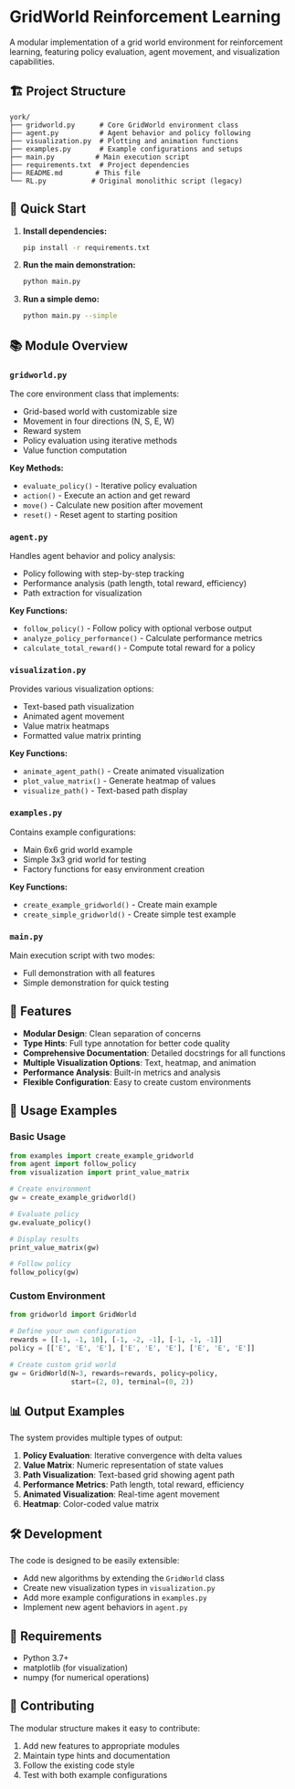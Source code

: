 # GridWorld Reinforcement Learning

A modular implementation of a grid world environment for reinforcement learning, featuring policy evaluation, agent movement, and visualization capabilities.

## 🏗️ Project Structure

```
york/
├── gridworld.py      # Core GridWorld environment class
├── agent.py          # Agent behavior and policy following
├── visualization.py  # Plotting and animation functions
├── examples.py       # Example configurations and setups
├── main.py          # Main execution script
├── requirements.txt  # Project dependencies
├── README.md        # This file
└── RL.py           # Original monolithic script (legacy)
```

## 🚀 Quick Start

1. **Install dependencies:**
   ```bash
   pip install -r requirements.txt
   ```

2. **Run the main demonstration:**
   ```bash
   python main.py
   ```

3. **Run a simple demo:**
   ```bash
   python main.py --simple
   ```

## 📚 Module Overview

### `gridworld.py`
The core environment class that implements:
- Grid-based world with customizable size
- Movement in four directions (N, S, E, W)
- Reward system
- Policy evaluation using iterative methods
- Value function computation

**Key Methods:**
- `evaluate_policy()` - Iterative policy evaluation
- `action()` - Execute an action and get reward
- `move()` - Calculate new position after movement
- `reset()` - Reset agent to starting position

### `agent.py`
Handles agent behavior and policy analysis:
- Policy following with step-by-step tracking
- Performance analysis (path length, total reward, efficiency)
- Path extraction for visualization

**Key Functions:**
- `follow_policy()` - Follow policy with optional verbose output
- `analyze_policy_performance()` - Calculate performance metrics
- `calculate_total_reward()` - Compute total reward for a policy

### `visualization.py`
Provides various visualization options:
- Text-based path visualization
- Animated agent movement
- Value matrix heatmaps
- Formatted value matrix printing

**Key Functions:**
- `animate_agent_path()` - Create animated visualization
- `plot_value_matrix()` - Generate heatmap of values
- `visualize_path()` - Text-based path display

### `examples.py`
Contains example configurations:
- Main 6x6 grid world example
- Simple 3x3 grid world for testing
- Factory functions for easy environment creation

**Key Functions:**
- `create_example_gridworld()` - Create main example
- `create_simple_gridworld()` - Create simple test example

### `main.py`
Main execution script with two modes:
- Full demonstration with all features
- Simple demonstration for quick testing

## 🎯 Features

- **Modular Design**: Clean separation of concerns
- **Type Hints**: Full type annotation for better code quality
- **Comprehensive Documentation**: Detailed docstrings for all functions
- **Multiple Visualization Options**: Text, heatmap, and animation
- **Performance Analysis**: Built-in metrics and analysis
- **Flexible Configuration**: Easy to create custom environments

## 🔧 Usage Examples

### Basic Usage
```python
from examples import create_example_gridworld
from agent import follow_policy
from visualization import print_value_matrix

# Create environment
gw = create_example_gridworld()

# Evaluate policy
gw.evaluate_policy()

# Display results
print_value_matrix(gw)

# Follow policy
follow_policy(gw)
```

### Custom Environment
```python
from gridworld import GridWorld

# Define your own configuration
rewards = [[-1, -1, 10], [-1, -2, -1], [-1, -1, -1]]
policy = [['E', 'E', 'E'], ['E', 'E', 'E'], ['E', 'E', 'E']]

# Create custom grid world
gw = GridWorld(N=3, rewards=rewards, policy=policy, 
               start=(2, 0), terminal=(0, 2))
```

## 📊 Output Examples

The system provides multiple types of output:

1. **Policy Evaluation**: Iterative convergence with delta values
2. **Value Matrix**: Numeric representation of state values
3. **Path Visualization**: Text-based grid showing agent path
4. **Performance Metrics**: Path length, total reward, efficiency
5. **Animated Visualization**: Real-time agent movement
6. **Heatmap**: Color-coded value matrix

## 🛠️ Development

The code is designed to be easily extensible:

- Add new algorithms by extending the `GridWorld` class
- Create new visualization types in `visualization.py`
- Add more example configurations in `examples.py`
- Implement new agent behaviors in `agent.py`

## 📝 Requirements

- Python 3.7+
- matplotlib (for visualization)
- numpy (for numerical operations)

## 🤝 Contributing

The modular structure makes it easy to contribute:
1. Add new features to appropriate modules
2. Maintain type hints and documentation
3. Follow the existing code style
4. Test with both example configurations 